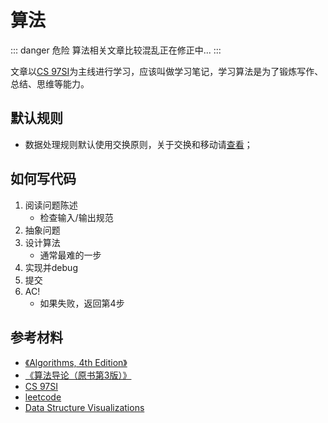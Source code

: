 # 算法

::: danger 危险
算法相关文章比较混乱正在修正中...
:::

文章以[CS 97SI](https://web.stanford.edu/class/cs97si/)为主线进行学习，应该叫做学习笔记，学习算法是为了锻炼写作、总结、思维等能力。

## 默认规则

* 数据处理规则默认使用交换原则，关于交换和移动请[查看](./other/swap-or-exchange.md)；

## 如何写代码

1. 阅读问题陈述
   - 检查输入/输出规范
2. 抽象问题
3. 设计算法
   - 通常最难的一步
4. 实现并debug
5. 提交
6. AC!
   - 如果失败，返回第4步

## 参考材料

* [《Algorithms, 4th Edition》](https://algs4.cs.princeton.edu/home/)
* [《算法导论（原书第3版）》](https://book.douban.com/subject/20432061/)
* [CS 97SI](https://web.stanford.edu/class/cs97si/)
* [leetcode](https://leetcode-cn.com)
* [Data Structure Visualizations](https://www.cs.usfca.edu/~galles/visualization/Algorithms.html)
